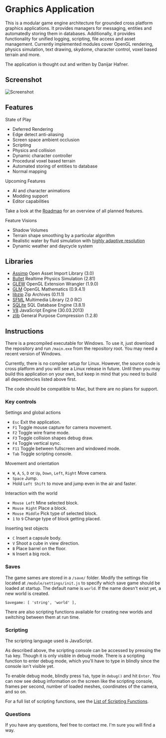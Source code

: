 Graphics Application
====================

This is a modular game engine architecture for grounded cross platform graphics applications. It provides managers for messaging, entities and automatedly storing them in databases. Additionally, it provides functionality for unified logging, scripting, file access and asset management. Currently implemented modules cover OpenGL rendering, physics simulation, text drawing, skydome, character control, voxel based terrain and more.

The application is thought out and written by Danijar Hafner.

Screenshot
----------

![Screenshot](https://raw.github.com/ComputerGame/GraphicsApplication/master/screenshot.png)

Features
--------

State of Play

- Deferred Rendering
- Edge detect anti-aliasing
- Screen space ambient occlusion
- Scripting
- Physics and collision
- Dynamic character controller
- Procedural voxel based terrain
- Automated storing of entities to database
- Normal mapping

Upcoming Features

- AI and character animations
- Modding support
- Editor capabilities

Take a look at the [Roadmap](https://raw.github.com/ComputerGame/GraphicsApplication/master/ROADMAP.md) for an overview of all planned features.

Feature Visions

- Shadow Volumes
- Terrain shape smoothing by a particular algorithm
- Realistic water by fluid simulation with [highly adaptive resolution](http://pub.ist.ac.at/group_wojtan/projects/2013_Ando_HALSoTM/index.html)
- Dynamic weather and daycycle system

Libraries
---------

- [Assimp](http://assimp.sourceforge.net/) Open Asset Import Library (3.0)
- [Bullet](http://bulletphysics.org/) Realtime Physics Simulation (2.81)
- [GLEW](http://glew.sourceforge.net/) OpenGL Extension Wrangler (1.9.0)
- [GLM](http://glm.g-truc.net/) OpenGL Mathematics (0.9.4.1)
- [libzip](http://www.nih.at/libzip/) Zip Archives (0.11.1)
- [SFML](http://www.sfml-dev.org/) Multimedia Library (2.0 RC)
- [SQLite](http://www.sqlite.org/) SQL Database Engine (3.8.1)
- [V8](https://developers.google.com/v8/) JavaScript Engine (30.03.2013)
- [zlib](http://www.zlib.net/) General Purpose Compression (1.2.8)

Instructions
------------

There is a precompiled executable for Windows. To use it, just download the repository and run `/main.exe` from the repository root. You may need a recent version of Windows.

Currently, there is no compiler setup for Linux. However, the source code is cross platform and you will see a Linux release in future. Until then you may build this application on your own, but keep in mind that you need to build all dependencies listed above first.

The code should be compatible to Mac, but there are no plans for support.

### Key controls

Settings and global actions

- `Esc` Exit the application.
- `F1` Toggle mouse capture for camera movement.
- `F2` Toggle wire frame mode.
- `F3` Toggle collision shapes debug draw.
- `F4` Toggle vertical sync.
- `F11` Toggle between fullscreen and windowed mode.
- `Tab` Toggle scripting console.

Movement and orientation

- `W`, `A`, `S`, `D` or `Up`, `Down`, `Left`, `Right` Move camera.
- `Space` Jump.
- Hold `Left Shift` to move and jump even in the air and faster.

Interaction with the world

- `Mouse Left` Mine selected block.
- `Mouse Right` Place a block.
- `Mouse Middle` Pick type of selected block.
- `1` to `9` Change type of block getting placed.

Inserting test objects

- `C` Insert a capsule body.
- `V` Shoot a cube in view direction.
- `B` Place barrel on the floor.
- `N` Insert a big rock.

### Saves

The game sames are stored in a `/save/` folder. Modify the settings file located at `/module/settings/init.js` to specify which save game should be loaded at startup. The default name is `world`. If the name doesn't exist yet, a new world is created.

    Savegame: [ 'string', 'world' ],

There are also scripting functions available for creating new worlds and switching between them at run time.

### Scripting

The scripting language used is JavaScript.

As described above, the scripting console can be accessed by pressing the `Tab` key. Though it is only visible in debug mode. There is a scripting function to enter debug mode, which you'll have to type in blindly since the console isn't visible yet.

To enable debug mode, blindly press `Tab`, type in `debug()` and hit `Enter`. You can now see debug information on the screen like the scripting console, frames per second, number of loaded meshes, coordinates of the camera, and so on.

For a full list of scripting functions, see the [List of Scripting Functions](https://github.com/ComputerGame/GraphicsApplication/wiki/List-of-Scripting-Functions).

### Questions

If you have any questions, feel free to contact me. I'm sure you will find a way.
